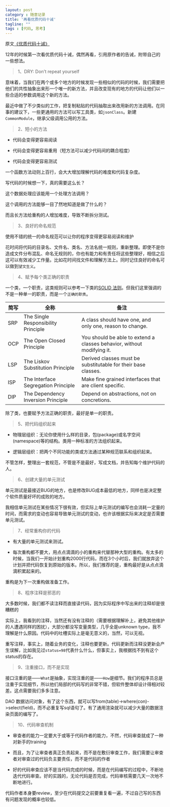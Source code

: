 ```yaml
---
layout: post
category : 随意记录
title: '再看优质代码十诫'
tagline: ""
tags : [代码, 思考]
---
```


原文[《优质代码十诫》](http://coolshell.cn/articles/1007.html)

12年的时候第一次看优质代码十诫，偶然再看，引用原作者的告诫，附带自己的一些想法。

> 1、DRY: Don’t repeat yourself

意味着，当我们在两个或多个地方的时候发现一些相似的代码的时候，我们需要把他们的共性抽象出来形一个唯一的新方法，并且改变现有的地方的代码让他们以一些合适的参数调用这个新的方法。

最近中做了不少类似的工作，把复制粘贴的代码抽取出来改用新的方法调用。在同事的建议下，一些更通用的方法可以写工具类，如`jsonClass`。新建`CommonModule`，继承父级调用公用的方法。

<!--break-->

> 2、短小的方法

- 代码会变得更容易阅读

- 代码会变得更容易重用（短方法可以减少代码间的耦合程度）

- 代码会变得更容易测试

一个函数方法动则上百行，会大大增加理解代码的难度和代码复杂度。

写代码的时候想一下，真的需要这么长？

这个数据处理应该能用一个处理方法调用？

这个调用的方法能够一目了然地知道是做了什么的？

而且长方法给重构的人增加难度，导致不断拆分测试。

> 3、良好的命名规范

使用不错的统一的命名规范可以让你的程序变得更容易阅读和维护

花时间将代码的目录名、文件名、类名、方法名统一规则，重新整理。即使不是你造成文件分布混乱、命名无规则的，你也有能力和有责任将这些整理好，相信之后这可以有效减少工作量。比如花时间找文件和理解方法上。同时记住良好的命名可以做到`望文生义`。

> 4、赋予每个类正确的职责

一个类，一个职责，这类规则可以参考一下类的[SOLID 法则](http://butunclebob.com/ArticleS.UncleBob.PrinciplesOfOod)。但我们这里强调的不是一种单一的职责，而是一个`正确的职责`。

|简写   |             全称                   |          备注
|-------|------------------------------------|------------------
|SRP	|The Single Responsibility Principle |A class should have one, and only one, reason to change.
|OCP	|The Open Closed Principle	         |You should be able to extend a classes behavior, without modifying it.
|LSP	|The Liskov Substitution Principle	 |Derived classes must be substitutable for their base classes.
|ISP	|The Interface Segregation Principle |Make fine grained interfaces that are client specific.
|DIP	|The Dependency Inversion Principle	 |Depend on abstractions, not on concretions.

除了类，也要赋予方法正确的职责，最好是单一的职责。

> 5、把代码组织起来

- 物理层组织：无论你使用什么样的目录，包(package)或名字空间(namespace)等的结构。类用一种标准的方法组织起来。

- 逻辑层组织：把两个不同功能的类或方法通过某种规范联系和组织起来。

不管怎样，整理出一套规范，不管是不是最好，写成文档，并告知每个维护代码的人。

> 6、创建大量的单元测试

单元测试是最接近BUG的地方，也是修改BUG成本最低的地方，同样也是决定整个软件质量好坏的成败的地方。

我相信单元测试在某些情况下很有效，但实际上单元测试的编写也会消耗一定量的时间，而需求的变动也容易导致单元测试的变动，也许该根据实际来决定是否需要单元测试。

> 7、经常重构你的代码

- 有大量的单元测试来测试。

- 每次重构都不要大，用点点滴滴的小的重构来代替那种大型的重构。有太多的时候，当我们一开始计划重构2000行代码，而在3个小时后，我们就放弃这个计划并把代码恢复到原始的版本。所以，我们推荐的是，重构最好是从点点滴滴积累起来的。

重构是为下一次重构做准备工作。

> 8、程序注释是邪恶的

大多数时候，我们都不读注释而直接读代码，因为实际程序中写出来的注释却是很糟糕的

实际上，我看到的注释，当然还有没有注释的（需要根据理解补上，避免其他维护的人遭遇同样的困扰），大部分都没写变量类型，几乎全是unknown type，我不理解是什么原因。代码中的吐槽实际上是毫无意义的，当然，可以无视。

重写注释，事实上，随着业务的变化，注释也要更新。代码更新而注释没更新会产生误解，比如我见过`status=98`代表什么什么，但事实上，我根据找不到有这个status的存在。

> 9、注重接口，而不是实现

接口注重的是——`What`是抽象，实现注重的是——`How`是细节。我们的程序员总是注重于实现细节，所以他们局部的代码写的非常不错，但软件整体却设计得相对较差。这点需要我们多多注意。

DAO 数据访问对象，有了这个东西，就可以写from(table)->where(con)->select(field)，而不必重复写sql语句了。有了通用渲染就可以减少大量的数据渲染页面的编写了。

> 10、代码审查机制

- 审查者的能力一定要大于或等于代码作者的能力，不然，代码审查就成了一种对新手的training

- 而且，为了让审查者真正负责起来，而不是在敷衍审查工作，我们需要让审查者对审查过的代码负主要责任，而不是代码的作者

- 好的代码审查应该不是当代码完成的时候，而是在代码编写的过程中，不断地迭代代码审查。好的实践的，无论代码是否完成，代码审核需要几天一次地不断地进行。

代码作者本身要review，至少在代码提交之前要重复看一遍，不过自己写的东西有问题发现的概率也较低。